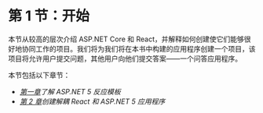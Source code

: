 # 第 1 节：开始

本节从较高的层次介绍 ASP.NET Core 和 React，并解释如何创建使它们能够很好地协同工作的项目。我们将为我们将在本书中构建的应用程序创建一个项目，该项目将允许用户提交问题，其他用户向他们提交答案——一个问答应用程序。

本节包括以下章节：

*   [*第一章*](01.html#_idTextAnchor020)*了解 ASP.NET 5 反应模板*
*   [*第 2 章*](02.html#_idTextAnchor041)*创建解耦 React 和 ASP.NET 5 应用程序*